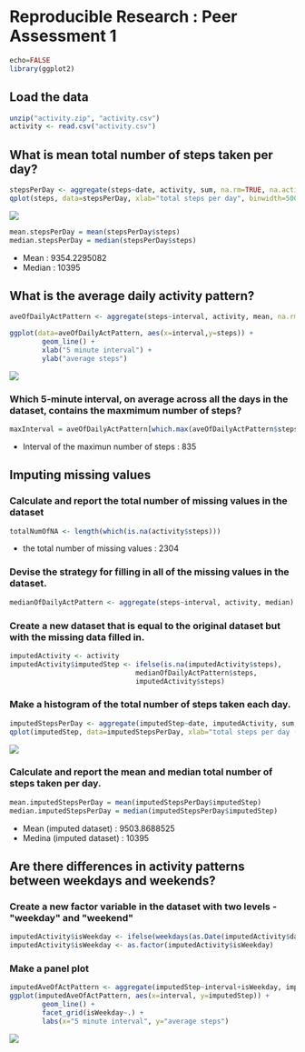 # Reproducible Research : Peer Assessment 1


```r
echo=FALSE
library(ggplot2)
```

## Load the data

```r
unzip("activity.zip", "activity.csv")
activity <- read.csv("activity.csv")
```

## What is mean total number of steps taken per day?

```r
stepsPerDay <- aggregate(steps~date, activity, sum, na.rm=TRUE, na.action=na.pass)
qplot(steps, data=stepsPerDay, xlab="total steps per day", binwidth=500)
```

![](PA1_template_files/figure-html/unnamed-chunk-2-1.png) 

```r
mean.stepsPerDay = mean(stepsPerDay$steps)
median.stepsPerDay = median(stepsPerDay$steps)
```

- Mean : 9354.2295082
- Median : 10395

## What is the average daily activity pattern?

```r
aveOfDailyActPattern <- aggregate(steps~interval, activity, mean, na.rm=TRUE, na.action=na.pass)

ggplot(data=aveOfDailyActPattern, aes(x=interval,y=steps)) + 
        geom_line() +
        xlab("5 minute interval") +
        ylab("average steps")
```

![](PA1_template_files/figure-html/unnamed-chunk-3-1.png) 

### Which 5-minute interval, on average across all the days in the dataset, contains the maxmimum number of steps?

```r
maxInterval = aveOfDailyActPattern[which.max(aveOfDailyActPattern$steps),]$interval
```

- Interval of the maximun number of steps : 835

## Imputing missing values
### Calculate and report the total number of missing values in the dataset

```r
totalNumOfNA <- length(which(is.na(activity$steps)))
```
- the total number of missing values : 2304

### Devise the strategy for filling in all of the missing values in the dataset.

```r
medianOfDailyActPattern <- aggregate(steps~interval, activity, median)
```
### Create a new dataset that is equal to the original dataset but with the missing data filled in.

```r
imputedActivity <- activity
imputedActivity$imputedStep <- ifelse(is.na(imputedActivity$steps), 
                               medianOfDailyActPattern$steps,
                               imputedActivity$steps)
```
### Make a histogram of the total number of steps taken each day.

```r
imputedStepsPerDay <- aggregate(imputedStep~date, imputedActivity, sum, na.rm=TRUE, na.action=na.pass)
qplot(imputedStep, data=imputedStepsPerDay, xlab="total steps per day (imputed)", binwidth=500)
```

![](PA1_template_files/figure-html/unnamed-chunk-8-1.png) 

### Calculate and report the mean and median total number of steps taken per day.

```r
mean.imputedStepsPerDay = mean(imputedStepsPerDay$imputedStep)
median.imputedStepsPerDay = median(imputedStepsPerDay$imputedStep)
```
- Mean (imputed dataset) : 9503.8688525
- Medina (imputed dataset) : 10395

## Are there differences in activity patterns between weekdays and weekends?
### Create a new factor variable in the dataset with two levels - "weekday" and "weekend"

```r
imputedActivity$isWeekday <- ifelse(weekdays(as.Date(imputedActivity$date), abbreviate=TRUE) %in% c("Sat", "Sun"), "weekend", "weekday")
imputedActivity$isWeekday <- as.factor(imputedActivity$isWeekday)
```
### Make a panel plot

```r
imputedAveOfActPattern <- aggregate(imputedStep~interval+isWeekday, imputedActivity, mean, na.rm=TRUE, na.action=na.pass)
ggplot(imputedAveOfActPattern, aes(x=interval, y=imputedStep)) +
        geom_line() +
        facet_grid(isWeekday~.) + 
        labs(x="5 minute interval", y="average steps")
```

![](PA1_template_files/figure-html/unnamed-chunk-11-1.png) 
